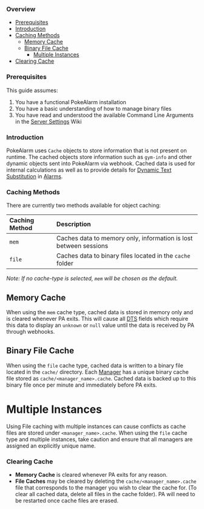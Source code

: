 ### Overview
* [Prerequisites](#prerequisites)
* [Introduction](#introduction)
* [Caching Methods](#caching-methods)
  * [Memory Cache](#memory-cache)
  * [Binary File Cache](#binary-file-cache)
    * [Multiple Instances](#multiple-instances)
* [Clearing Cache](#clearing-cache)

### Prerequisites

This guide assumes:

1. You have a functional PokeAlarm installation
2. You have a basic understanding of how to manage binary files
3. You have read and understood the available Command Line Arguments in the [Server Settings](server-settings) Wiki

### Introduction

PokeAlarm uses `Cache` objects to store information that is not present on runtime.  The cached objects store information such as `gym-info` and other dynamic objects sent into PokeAlarm via webhook.  Cached data is used for internal calculations as well as to provide details for [Dynamic Text Substitution](dynamic-text-substitution) in [Alarms](alarms).

### Caching Methods

There are currently two methods available for object caching:

| Caching Method          | Description                                                      |
|:------------------------|:-----------------------------------------------------------------|
| `mem`                   | Caches data to memory only, information is lost between sessions |
| `file`                  | Caches data to binary files located in the `cache` folder        |

_Note: If no cache-type is selected, `mem` will be chosen as the default._

## Memory Cache

When using the `mem` cache type, cached data is stored in memory only and is cleared whenever PA exits.  This will cause all [DTS](dynamic-text-substitution) fields which require this data to display an `unknown` or `null` value until the data is received by PA through webhooks.  

## Binary File Cache

When using the `file` cache type, cached data is written to a binary file located in the `cache/` directory.  Each [Manager](managers) has a unique binary cache file stored as `cache/<manager_name>.cache`.  Cached data is backed up to this binary file once per minute and immediately before PA exits.

# Multiple Instances

Using File caching with multiple instances can cause conflicts as cache files are stored under `<manager_name>.cache`.  When using the `file` cache type and multiple instances, take caution and ensure that all managers are assigned an explicitly unique name.

### Clearing Cache

* **Memory Cache** is cleared whenever PA exits for any reason.  
* **File Caches** may be cleared by deleting the `cache/<manager_name>.cache` file that corresponds to the manager you wish to clear the cache for.  (To clear all cached data, delete all files in the cache folder).  PA will need to be restarted once cache files are erased.
